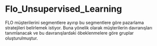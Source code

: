 # Flo_Unsupervised_Learning
FLO müşterilerini segmentlere ayırıp bu segmentlere göre pazarlama stratejileri belirlemek istiyor. Buna yönelik olarak müşterilerin davranışları tanımlanacak ve bu davranışlardaki öbeklenmelere göre gruplar oluşturulmuştur.
